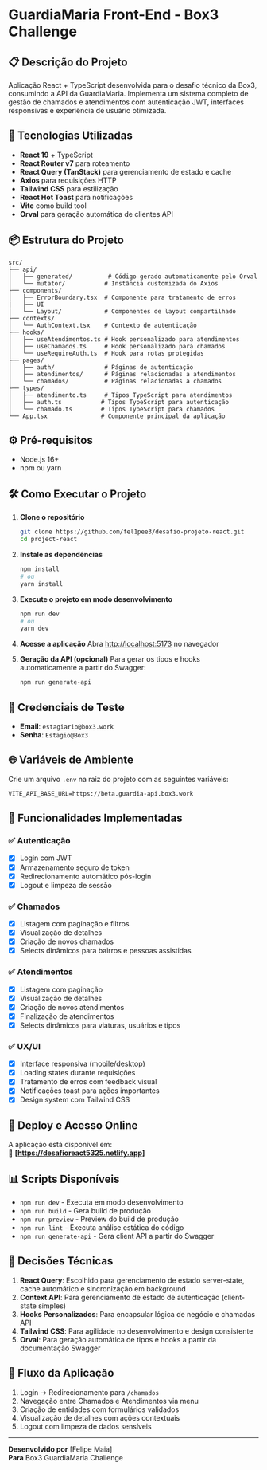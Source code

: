 # GuardiaMaria Front-End - Box3 Challenge

## 📋 Descrição do Projeto

Aplicação React + TypeScript desenvolvida para o desafio técnico da Box3, consumindo a API da GuardiaMaria. Implementa um sistema completo de gestão de chamados e atendimentos com autenticação JWT, interfaces responsivas e experiência de usuário otimizada.

## 🚀 Tecnologias Utilizadas

- **React 19** + TypeScript
- **React Router v7** para roteamento
- **React Query (TanStack)** para gerenciamento de estado e cache
- **Axios** para requisições HTTP
- **Tailwind CSS** para estilização
- **React Hot Toast** para notificações
- **Vite** como build tool
- **Orval** para geração automática de clientes API

## 📦 Estrutura do Projeto

```
src/
├── api/
│   ├── generated/          # Código gerado automaticamente pelo Orval
│   └── mutator/           # Instância customizada do Axios
├── components/
│   ├── ErrorBoundary.tsx  # Componente para tratamento de erros
|   ├── UI
│   └── Layout/            # Componentes de layout compartilhado
├── contexts/
│   └── AuthContext.tsx    # Contexto de autenticação
├── hooks/
│   ├── useAtendimentos.ts # Hook personalizado para atendimentos
│   ├── useChamados.ts     # Hook personalizado para chamados
│   └── useRequireAuth.ts  # Hook para rotas protegidas
├── pages/
│   ├── auth/              # Páginas de autenticação
│   ├── atendimentos/      # Páginas relacionadas a atendimentos
│   └── chamados/          # Páginas relacionadas a chamados
├── types/
│   ├── atendimento.ts     # Tipos TypeScript para atendimentos
│   ├── auth.ts           # Tipos TypeScript para autenticação
│   └── chamado.ts        # Tipos TypeScript para chamados
└── App.tsx               # Componente principal da aplicação
```

## ⚙️ Pré-requisitos

- Node.js 16+ 
- npm ou yarn

## 🛠️ Como Executar o Projeto

1. **Clone o repositório**
   ```bash
   git clone https://github.com/fel1pee3/desafio-projeto-react.git
   cd project-react
   ```

2. **Instale as dependências**
   ```bash
   npm install
   # ou
   yarn install
   ```

3. **Execute o projeto em modo desenvolvimento**
   ```bash
   npm run dev
   # ou
   yarn dev
   ```

4. **Acesse a aplicação**
   Abra [http://localhost:5173](http://localhost:5173) no navegador

5. **Geração da API (opcional)**
   Para gerar os tipos e hooks automaticamente a partir do Swagger:
   ```bash
   npm run generate-api
   ```

## 🔐 Credenciais de Teste

- **Email**: `estagiario@box3.work`
- **Senha**: `Estagio@Box3`

## 🌐 Variáveis de Ambiente

Crie um arquivo `.env` na raiz do projeto com as seguintes variáveis:

```env
VITE_API_BASE_URL=https://beta.guardia-api.box3.work
```

## 📱 Funcionalidades Implementadas

### ✅ Autenticação
- [x] Login com JWT
- [x] Armazenamento seguro de token
- [x] Redirecionamento automático pós-login
- [x] Logout e limpeza de sessão

### ✅ Chamados
- [x] Listagem com paginação e filtros
- [x] Visualização de detalhes
- [x] Criação de novos chamados
- [x] Selects dinâmicos para bairros e pessoas assistidas

### ✅ Atendimentos
- [x] Listagem com paginação
- [x] Visualização de detalhes
- [x] Criação de novos atendimentos
- [x] Finalização de atendimentos
- [x] Selects dinâmicos para viaturas, usuários e tipos

### ✅ UX/UI
- [x] Interface responsiva (mobile/desktop)
- [x] Loading states durante requisições
- [x] Tratamento de erros com feedback visual
- [x] Notificações toast para ações importantes
- [x] Design system com Tailwind CSS

## 🚀 Deploy e Acesso Online

A aplicação está disponível em:  
🔗 **[https://desafioreact5325.netlify.app]**

## 📊 Scripts Disponíveis

- `npm run dev` - Executa em modo desenvolvimento
- `npm run build` - Gera build de produção
- `npm run preview` - Preview do build de produção
- `npm run lint` - Executa análise estática do código
- `npm run generate-api` - Gera client API a partir do Swagger

## 🎯 Decisões Técnicas

1. **React Query**: Escolhido para gerenciamento de estado server-state, cache automático e sincronização em background
2. **Context API**: Para gerenciamento de estado de autenticação (client-state simples)
3. **Hooks Personalizados**: Para encapsular lógica de negócio e chamadas API
4. **Tailwind CSS**: Para agilidade no desenvolvimento e design consistente
5. **Orval**: Para geração automática de tipos e hooks a partir da documentação Swagger

## 🔄 Fluxo da Aplicação

1. Login → Redirecionamento para `/chamados`
2. Navegação entre Chamados e Atendimentos via menu
3. Criação de entidades com formulários validados
4. Visualização de detalhes com ações contextuais
5. Logout com limpeza de dados sensíveis

---

**Desenvolvido por** [Felipe Maia]  
**Para** Box3 GuardiaMaria Challenge
